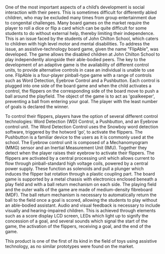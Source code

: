 One of the most important aspects of a child’s development is social interaction with their peers. This is sometimes difficult for differently abled children, who may be excluded many times from group entertainment due to congenital challenges. Many board games on the market require the player to roll a dice or flip a card which can be quite difficult for some students to do without external help, thereby limiting their independence. This is an issue faced by the students of John Chilton School, which caters to children with high level motor and mental disabilities. To address the issue, an assistive-technology board game, given the name "FlipAble", was developed. The game allows the disabled children at John Chilton School to play independently alongside their able-bodied peers. The key to the development of an adaptive game is the availability of different control units, to provide alternative controls in case an individual is unable to use one. FlipAble is a four-player pinball-type game with a range of controls such as Word Detection, Eyebrow Control and a Pushbutton. Each control is plugged into one side of the board game and when the child activates a control, the flippers on the corresponding side of the board move to push a ball around the playfield. The object of the game is to act as 'goalkeeper', preventing a ball from entering your goal. The player with the least number of goals is declared the winner.

To control their flippers, players have the option of several different control technologies: Word Detection (WD) Control, a Pushbutton, and an Eyebrow control unit. The Word Detection Control uses the Snowboy word detection software, triggered by the hotword ‘go’, to activate the flippers. The Pushbutton is a familiar device to the users as it is commonly used at the school. The Eyebrow control unit is composed of a Mechanomyogram (MMG) sensor and an Inertial Measurement Unit (IMU). Together they detect when the player raises their eyebrow to activate their flippers. The flippers are activated by a central processing unit which allows current to flow through pinball-standard high voltage coils, powered by a central power supply. These function as solenoids and pull a plunger which induces the flipper bat rotation through a plastic coupling part.
The board game is supported by a metal chassis with electronics enclosed beneath a play field and with a ball return mechanism on each side. The playing field and the outer walls of the game are made of medium-density fibreboard (MDF). The ball return mechanism is necessary to automatically return the ball to the field once a goal is scored, allowing the students to play without an able-bodied assistant. Audio and visual feedback is necessary to include visually and hearing-impaired children. This is achieved through elements such as a score display LCD screen, LEDs which light up to signify the concession of a goal, and several sounds which signal the start of the game, the activation of the flippers, receiving a goal, and the end of the game.

This product is one of the first of its kind in the field of toys using assistive technology, as no similar prototypes were found on the market.
